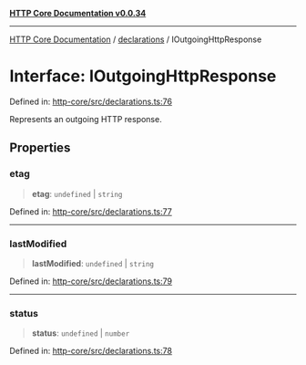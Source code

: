 [**HTTP Core Documentation v0.0.34**](../../README.md)

***

[HTTP Core Documentation](../../modules.md) / [declarations](../README.md) / IOutgoingHttpResponse

# Interface: IOutgoingHttpResponse

Defined in: [http-core/src/declarations.ts:76](https://github.com/stonemjs/http-core/blob/8d2f265873c2a6f093cdaa7580ed7328bd078613/src/declarations.ts#L76)

Represents an outgoing HTTP response.

## Properties

### etag

> **etag**: `undefined` \| `string`

Defined in: [http-core/src/declarations.ts:77](https://github.com/stonemjs/http-core/blob/8d2f265873c2a6f093cdaa7580ed7328bd078613/src/declarations.ts#L77)

***

### lastModified

> **lastModified**: `undefined` \| `string`

Defined in: [http-core/src/declarations.ts:79](https://github.com/stonemjs/http-core/blob/8d2f265873c2a6f093cdaa7580ed7328bd078613/src/declarations.ts#L79)

***

### status

> **status**: `undefined` \| `number`

Defined in: [http-core/src/declarations.ts:78](https://github.com/stonemjs/http-core/blob/8d2f265873c2a6f093cdaa7580ed7328bd078613/src/declarations.ts#L78)
